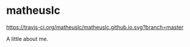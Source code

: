 matheuslc
===================

https://travis-ci.org/matheuslc/matheuslc.github.io.svg?branch=master


A little about me.

